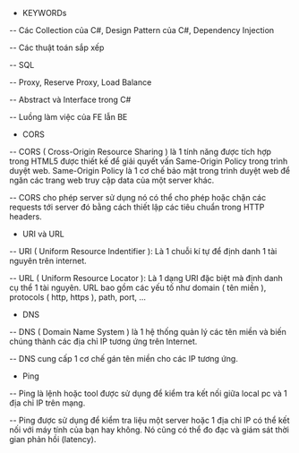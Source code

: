 - KEYWORDs

-- Các Collection của C#, Design Pattern của C#, Dependency Injection

-- Các thuật toán sắp xếp

-- SQL

-- Proxy, Reserve Proxy, Load Balance

-- Abstract và Interface trong C#

-- Luồng làm việc của FE lẫn BE

- CORS

-- CORS ( Cross-Origin Resource Sharing ) là 1 tính năng được tích hợp trong HTML5 được thiết kế để giải quyết vấn Same-Origin Policy trong trình duyệt web. Same-Origin Policy là 1 cơ chế bảo mật trong trình duyệt web để ngăn các trang web truy cập data của một server khác.

-- CORS cho phép server sử dụng nó có thể cho phép hoặc chặn các requests tới server đó bằng cách thiết lập các tiêu chuẩn trong HTTP headers.

- URI và URL

-- URI ( Uniform Resource Indentifier ): Là 1 chuỗi kí tự để định danh 1 tài nguyên trên internet.

-- URL ( Uniform Resource Locator ): Là 1 dạng URI đặc biệt mà định danh cụ thể 1 tài nguyên. URL bao gồm các yếu tố như domain ( tên miền ), protocols ( http, https ), path, port, ...

- DNS

-- DNS ( Domain Name System ) là 1 hệ thống quản lý các tên miền và biến chúng thành các địa chỉ IP tương ứng trên Internet.

-- DNS cung cấp 1 cơ chế gán tên miền cho các IP tương ứng.

- Ping

-- Ping là lệnh hoặc tool được sử dụng để kiểm tra kết nối giữa local pc và 1 địa chỉ IP trên mạng.

-- Ping được sử dụng để kiểm tra liệu một server hoặc 1 địa chỉ IP có thể kết nối với máy tính của bạn hay không. Nó cũng có thể đo đạc và giám sát thời gian phản hồi (latency).
